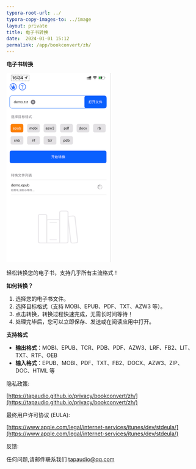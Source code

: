 ```yaml
---
typora-root-url: ../
typora-copy-images-to: ../image
layout: private
title: 电子书转换
date:  2024-01-01 15:12
permalink: /app/bookconvert/zh/
---
```


**电子书转换**

<img src="/image/image-20250402163532824.png" alt="image-20250402163532824" style="zoom:50%;" />

轻松转换您的电子书，支持几乎所有主流格式！


**如何转换？**



1. 选择您的电子书文件。
2. 选择目标格式（支持 MOBI、EPUB、PDF、TXT、AZW3 等）。
3. 点击转换，转换过程快速完成，无需长时间等待！
4. 处理完毕后，您可以立即保存、发送或在阅读应用中打开。



**支持格式**



- **输出格式**：MOBI、EPUB、TCR、PDB、PDF、AZW3、LRF、FB2、LIT、TXT、RTF、OEB
- **输入格式**：EPUB、MOBI、PDF、TXT、FB2、DOCX、AZW3、ZIP、DOC、HTML 等






隐私政策:  

[https://tapaudio.github.io/privacy/bookconvert/zh/](https://tapaudio.github.io/privacy/bookconvert/zh/)

最终用户许可协议 (EULA):

 [https://www.apple.com/legal/internet-services/itunes/dev/stdeula/](https://www.apple.com/legal/internet-services/itunes/dev/stdeula/)


反馈:

任何问题,请邮件联系我们  tapaudio@qq.com



